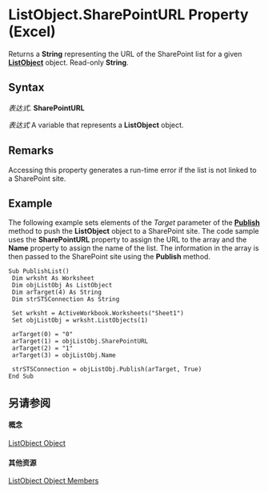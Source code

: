 
# ListObject.SharePointURL Property (Excel)

 Returns a **String** representing the URL of the SharePoint list for a given **[ListObject](46de6c4f-8ce0-0c7d-da59-6e52f5eab612.md)** object. Read-only **String**.


## Syntax

 _表达式_. **SharePointURL**

 _表达式_ A variable that represents a **ListObject** object.


## Remarks

Accessing this property generates a run-time error if the list is not linked to a SharePoint site.


## Example

The following example sets elements of the  _Target_ parameter of the **[Publish](8b25819d-51c3-f505-8b9c-184355c48055.md)** method to push the **ListObject** object to a SharePoint site. The code sample uses the **SharePointURL** property to assign the URL to the array and the **Name** property to assign the name of the list. The information in the array is then passed to the SharePoint site using the **Publish** method.


```
Sub PublishList() 
 Dim wrksht As Worksheet 
 Dim objListObj As ListObject 
 Dim arTarget(4) As String 
 Dim strSTSConnection As String 
 
 Set wrksht = ActiveWorkbook.Worksheets("Sheet1") 
 Set objListObj = wrksht.ListObjects(1) 
 
 arTarget(0) = "0" 
 arTarget(1) = objListObj.SharePointURL 
 arTarget(2) = "1" 
 arTarget(3) = objListObj.Name 
 
 strSTSConnection = objListObj.Publish(arTarget, True) 
End Sub 

```


## 另请参阅


#### 概念


[ListObject Object](46de6c4f-8ce0-0c7d-da59-6e52f5eab612.md)
#### 其他资源


[ListObject Object Members](http://msdn.microsoft.com/library/d34f895c-cf60-f644-866b-7b757716e7a6%28Office.15%29.aspx)
